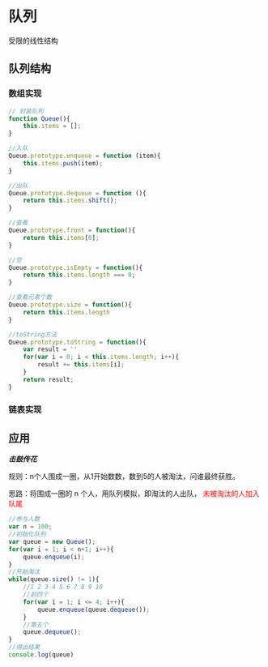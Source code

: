 # 队列

受限的线性结构

## 队列结构

### 数组实现

```js
// 封装队列
function Queue(){
    this.items = [];
}

//入队
Queue.prototype.enqueue = function (item){
    this.items.push(item);
}

//出队
Queue.prototype.dequeue = function (){
    return this.items.shift();
}

//查看
Queue.prototype.front = function(){
    return this.items[0];
}

//空
Queue.prototype.isEmpty = function(){
    return this.items.length === 0;
}

//查看元素个数
Queue.prototype.size = function(){
    return this.items.length
}

//toString方法
Queue.prototype.toString = function(){
    var result = ''
    for(var i = 0; i < this.items.length; i++){
        result += this.items[i];        
    }
    return result;
}
```

### 链表实现

## 应用

***击鼓传花***

规则：n个人围成一圈，从1开始数数，数到5的人被淘汰，问谁最终获胜。

思路：将围成一圈的 n 个人，用队列模拟，即淘汰的人出队， <span style="color:red;">未被淘汰的人加入队尾</span>

```js
//参与人数
var n = 100;
//初始化队列
var queue = new Queue();
for(var i = 1; i < n+1; i++){
    queue.enqueue(i);
}
//开始淘汰
while(queue.size() != 1){
    //1 2 3 4 5 6 7 8 9 10
    //前四个
    for(var i = 1; i <= 4; i++){
        queue.enqueue(queue.dequeue());
    }
    //第五个
    queue.dequeue();
}
//得出结果
console.log(queue)
```
